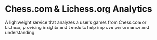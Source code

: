 # Chess.com & Lichess.org Analytics
A lightweight service that analyzes a user's games from Chess.com or Lichess, providing insights and trends to help improve performance and understanding.
